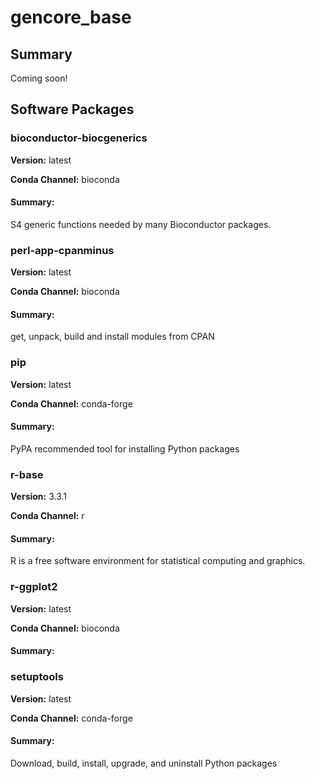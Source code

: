 # gencore_base
## Summary

Coming soon!

## Software Packages

### bioconductor-biocgenerics
**Version:** latest

**Conda Channel:** bioconda

#### Summary:
S4 generic functions needed by many Bioconductor packages.



### perl-app-cpanminus
**Version:** latest

**Conda Channel:** bioconda

#### Summary:
get, unpack, build and install modules from CPAN



### pip
**Version:** latest

**Conda Channel:** conda-forge

#### Summary:
PyPA recommended tool for installing Python packages



### r-base
**Version:** 3.3.1

**Conda Channel:** r

#### Summary:
R is a free software environment for statistical computing and graphics.



### r-ggplot2
**Version:** latest

**Conda Channel:** bioconda

#### Summary:




### setuptools
**Version:** latest

**Conda Channel:** conda-forge

#### Summary:
Download, build, install, upgrade, and uninstall Python packages



